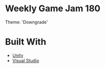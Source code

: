 # Weekly Game Jam 180
Theme: 'Downgrade'

# Built With
* [Unity](https://unity.com/)
* [Visual Studio](https://visualstudio.microsoft.com/)

